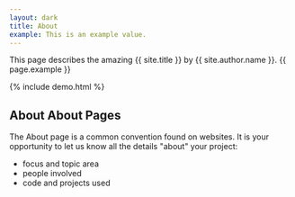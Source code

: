 ```yaml
---
layout: dark
title: About
example: This is an example value.
---
```


This page describes the amazing {{ site.title }} by {{ site.author.name }}.
{{ page.example }}

{% include demo.html %}

## About About Pages

The About page is a common convention found on websites.
It is your opportunity to let us know all the details "about" your project:

- focus and topic area
- people involved
- code and projects used
